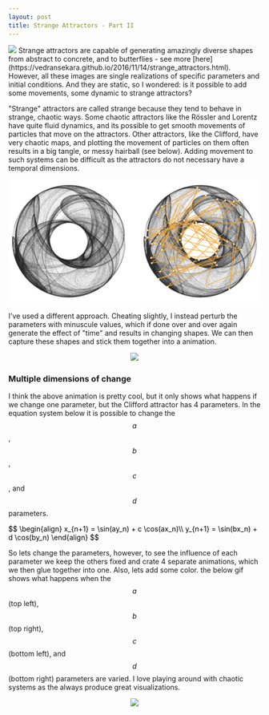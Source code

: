 ```yaml
---
layout: post
title: Strange Attractors - Part II
---
```

<img src="/images/2019/chaos_front.png" class="fit image">
Strange attractors are capable of generating amazingly diverse shapes from abstract to concrete, and to butterflies - see more [here](https://vedransekara.github.io/2016/11/14/strange_attractors.html). 
However, all these images are single realizations of specific parameters and initial conditions.
And they are static, so I wondered: is it possible to add some movements, some dynamic to strange attractors?

"Strange" attractors are called strange because they tend to behave in strange, chaotic ways.
Some chaotic attractors like the Rössler and Lorentz have quite fluid dynamics, and its possible to get smooth movements of particles that move on the attractors. 
Other attractors, like the Clifford, have very chaotic maps, and plotting the movement of particles on them often results in a big tangle, or messy hairball (see below).
Adding movement to such systems can be difficult as the attractors do not necessary have a temporal dimensions. 

<center><img src="/images/2019/hairball.png" class="fit image" style="width:600px"></center>

I've used a different approach.
Cheating slightly, I instead perturb the parameters with minuscule values, which if done over and over again generate the effect of "time" and results in changing shapes.
We can then capture these shapes and stick them together into a animation.

<center><img src="/images/2019/animation_bw.gif" class="fit image" style="width:500px"></center>

### Multiple dimensions of change

I think the above animation is pretty cool, but it only shows what happens if we change one parameter, but the Clifford attractor has 4 parameters.
In the equation system below it is possible to change the $$a$$, $$b$$, $$c$$, and $$d$$ parameters.

<font color='black'>
$$
\begin{align}
x_{n+1} = \sin(ay_n) + c \cos(ax_n)\\
y_{n+1} = \sin(bx_n) + d \cos(by_n)
\end{align}
$$
</font>

So lets change the parameters, however, to see the influence of each parameter we keep the others fixed and crate 4 separate animations, which we then glue together into one.
Also, lets add some color.
the below gif shows what happens when the $$a$$ (top left), $$b$$ (top right), $$c$$ (bottom left), and $$d$$ (bottom right) parameters are varied.
I love playing around with chaotic systems as the always produce great visualizations.
<center><img src="/images/2019/animation_color.gif" class="fit image"></center>




